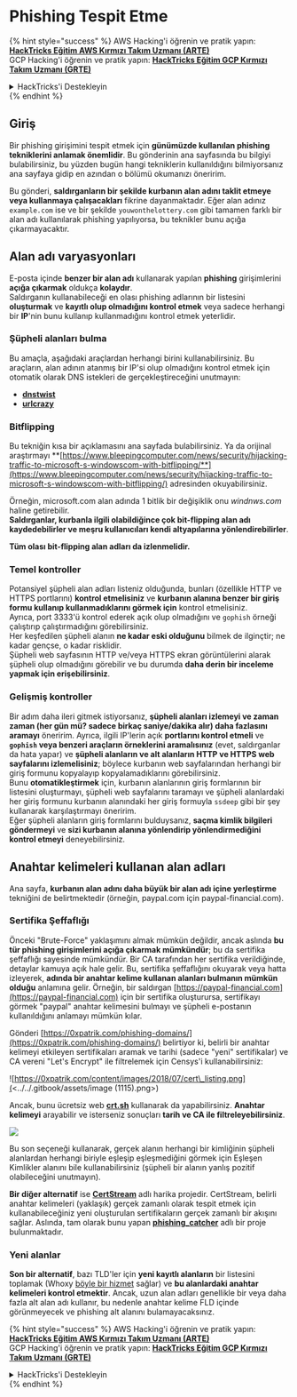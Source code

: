 # Phishing Tespit Etme

{% hint style="success" %}
AWS Hacking'i öğrenin ve pratik yapın:<img src="/.gitbook/assets/arte.png" alt="" data-size="line">[**HackTricks Eğitim AWS Kırmızı Takım Uzmanı (ARTE)**](https://training.hacktricks.xyz/courses/arte)<img src="/.gitbook/assets/arte.png" alt="" data-size="line">\
GCP Hacking'i öğrenin ve pratik yapın: <img src="/.gitbook/assets/grte.png" alt="" data-size="line">[**HackTricks Eğitim GCP Kırmızı Takım Uzmanı (GRTE)**<img src="/.gitbook/assets/grte.png" alt="" data-size="line">](https://training.hacktricks.xyz/courses/grte)

<details>

<summary>HackTricks'i Destekleyin</summary>

* [**abonelik planlarını**](https://github.com/sponsors/carlospolop) kontrol edin!
* **💬 [**Discord grubuna**](https://discord.gg/hRep4RUj7f) veya [**telegram grubuna**](https://t.me/peass) katılın ya da **Twitter**'da **bizi takip edin** 🐦 [**@hacktricks\_live**](https://twitter.com/hacktricks\_live)**.**
* **Hacking ipuçlarını paylaşmak için** [**HackTricks**](https://github.com/carlospolop/hacktricks) ve [**HackTricks Cloud**](https://github.com/carlospolop/hacktricks-cloud) github reposuna PR gönderin.

</details>
{% endhint %}

## Giriş

Bir phishing girişimini tespit etmek için **günümüzde kullanılan phishing tekniklerini anlamak önemlidir**. Bu gönderinin ana sayfasında bu bilgiyi bulabilirsiniz, bu yüzden bugün hangi tekniklerin kullanıldığını bilmiyorsanız ana sayfaya gidip en azından o bölümü okumanızı öneririm.

Bu gönderi, **saldırganların bir şekilde kurbanın alan adını taklit etmeye veya kullanmaya çalışacakları** fikrine dayanmaktadır. Eğer alan adınız `example.com` ise ve bir şekilde `youwonthelottery.com` gibi tamamen farklı bir alan adı kullanılarak phishing yapılıyorsa, bu teknikler bunu açığa çıkarmayacaktır.

## Alan adı varyasyonları

E-posta içinde **benzer bir alan adı** kullanarak yapılan **phishing** girişimlerini **açığa çıkarmak** oldukça **kolaydır**.\
Saldırganın kullanabileceği en olası phishing adlarının bir listesini **oluşturmak** ve **kayıtlı olup olmadığını kontrol etmek** veya sadece herhangi bir **IP**'nin bunu kullanıp kullanmadığını kontrol etmek yeterlidir.

### Şüpheli alanları bulma

Bu amaçla, aşağıdaki araçlardan herhangi birini kullanabilirsiniz. Bu araçların, alan adının atanmış bir IP'si olup olmadığını kontrol etmek için otomatik olarak DNS istekleri de gerçekleştireceğini unutmayın:

* [**dnstwist**](https://github.com/elceef/dnstwist)
* [**urlcrazy**](https://github.com/urbanadventurer/urlcrazy)

### Bitflipping

Bu tekniğin kısa bir açıklamasını ana sayfada bulabilirsiniz. Ya da orijinal araştırmayı **[https://www.bleepingcomputer.com/news/security/hijacking-traffic-to-microsoft-s-windowscom-with-bitflipping/**](https://www.bleepingcomputer.com/news/security/hijacking-traffic-to-microsoft-s-windowscom-with-bitflipping/) adresinden okuyabilirsiniz.

Örneğin, microsoft.com alan adında 1 bitlik bir değişiklik onu _windnws.com_ haline getirebilir.\
**Saldırganlar, kurbanla ilgili olabildiğince çok bit-flipping alan adı kaydedebilirler ve meşru kullanıcıları kendi altyapılarına yönlendirebilirler**.

**Tüm olası bit-flipping alan adları da izlenmelidir.**

### Temel kontroller

Potansiyel şüpheli alan adları listeniz olduğunda, bunları (özellikle HTTP ve HTTPS portlarını) **kontrol etmelisiniz** ve **kurbanın alanına benzer bir giriş formu kullanıp kullanmadıklarını görmek için** kontrol etmelisiniz.\
Ayrıca, port 3333'ü kontrol ederek açık olup olmadığını ve `gophish` örneği çalıştırıp çalıştırmadığını görebilirsiniz.\
Her keşfedilen şüpheli alanın **ne kadar eski olduğunu** bilmek de ilginçtir; ne kadar gençse, o kadar risklidir.\
Şüpheli web sayfasının HTTP ve/veya HTTPS ekran görüntülerini alarak şüpheli olup olmadığını görebilir ve bu durumda **daha derin bir inceleme yapmak için erişebilirsiniz**.

### Gelişmiş kontroller

Bir adım daha ileri gitmek istiyorsanız, **şüpheli alanları izlemeyi ve zaman zaman (her gün mü? sadece birkaç saniye/dakika alır) daha fazlasını aramayı** öneririm. Ayrıca, ilgili IP'lerin açık **portlarını kontrol etmeli** ve **`gophish` veya benzeri araçların örneklerini aramalısınız** (evet, saldırganlar da hata yapar) ve **şüpheli alanların ve alt alanların HTTP ve HTTPS web sayfalarını izlemelisiniz**; böylece kurbanın web sayfalarından herhangi bir giriş formunu kopyalayıp kopyalamadıklarını görebilirsiniz.\
Bunu **otomatikleştirmek** için, kurbanın alanlarının giriş formlarının bir listesini oluşturmayı, şüpheli web sayfalarını taramayı ve şüpheli alanlardaki her giriş formunu kurbanın alanındaki her giriş formuyla `ssdeep` gibi bir şey kullanarak karşılaştırmayı öneririm.\
Eğer şüpheli alanların giriş formlarını bulduysanız, **saçma kimlik bilgileri göndermeyi** ve **sizi kurbanın alanına yönlendirip yönlendirmediğini kontrol etmeyi** deneyebilirsiniz.

## Anahtar kelimeleri kullanan alan adları

Ana sayfa, **kurbanın alan adını daha büyük bir alan adı içine yerleştirme** tekniğini de belirtmektedir (örneğin, paypal.com için paypal-financial.com).

### Sertifika Şeffaflığı

Önceki "Brute-Force" yaklaşımını almak mümkün değildir, ancak aslında **bu tür phishing girişimlerini açığa çıkarmak mümkündür**; bu da sertifika şeffaflığı sayesinde mümkündür. Bir CA tarafından her sertifika verildiğinde, detaylar kamuya açık hale gelir. Bu, sertifika şeffaflığını okuyarak veya hatta izleyerek, **adında bir anahtar kelime kullanan alanları bulmanın mümkün olduğu** anlamına gelir. Örneğin, bir saldırgan [https://paypal-financial.com](https://paypal-financial.com) için bir sertifika oluşturursa, sertifikayı görmek "paypal" anahtar kelimesini bulmayı ve şüpheli e-postanın kullanıldığını anlamayı mümkün kılar.

Gönderi [https://0xpatrik.com/phishing-domains/](https://0xpatrik.com/phishing-domains/) belirtiyor ki, belirli bir anahtar kelimeyi etkileyen sertifikaları aramak ve tarihi (sadece "yeni" sertifikalar) ve CA vereni "Let's Encrypt" ile filtrelemek için Censys'i kullanabilirsiniz:

![https://0xpatrik.com/content/images/2018/07/cert\_listing.png](<../../.gitbook/assets/image (1115).png>)

Ancak, bunu ücretsiz web [**crt.sh**](https://crt.sh) kullanarak da yapabilirsiniz. **Anahtar kelimeyi** arayabilir ve isterseniz sonuçları **tarih ve CA ile filtreleyebilirsiniz**.

![](<../../.gitbook/assets/image (519).png>)

Bu son seçeneği kullanarak, gerçek alanın herhangi bir kimliğinin şüpheli alanlardan herhangi biriyle eşleşip eşleşmediğini görmek için Eşleşen Kimlikler alanını bile kullanabilirsiniz (şüpheli bir alanın yanlış pozitif olabileceğini unutmayın).

**Bir diğer alternatif** ise [**CertStream**](https://medium.com/cali-dog-security/introducing-certstream-3fc13bb98067) adlı harika projedir. CertStream, belirli anahtar kelimeleri (yaklaşık) gerçek zamanlı olarak tespit etmek için kullanabileceğiniz yeni oluşturulan sertifikaların gerçek zamanlı bir akışını sağlar. Aslında, tam olarak bunu yapan [**phishing\_catcher**](https://github.com/x0rz/phishing\_catcher) adlı bir proje bulunmaktadır.

### **Yeni alanlar**

**Son bir alternatif**, bazı TLD'ler için **yeni kayıtlı alanların** bir listesini toplamak (Whoxy [böyle bir hizmet](https://www.whoxy.com/newly-registered-domains/) sağlar) ve **bu alanlardaki anahtar kelimeleri kontrol etmektir**. Ancak, uzun alan adları genellikle bir veya daha fazla alt alan adı kullanır, bu nedenle anahtar kelime FLD içinde görünmeyecek ve phishing alt alanını bulamayacaksınız.

{% hint style="success" %}
AWS Hacking'i öğrenin ve pratik yapın:<img src="/.gitbook/assets/arte.png" alt="" data-size="line">[**HackTricks Eğitim AWS Kırmızı Takım Uzmanı (ARTE)**](https://training.hacktricks.xyz/courses/arte)<img src="/.gitbook/assets/arte.png" alt="" data-size="line">\
GCP Hacking'i öğrenin ve pratik yapın: <img src="/.gitbook/assets/grte.png" alt="" data-size="line">[**HackTricks Eğitim GCP Kırmızı Takım Uzmanı (GRTE)**<img src="/.gitbook/assets/grte.png" alt="" data-size="line">](https://training.hacktricks.xyz/courses/grte)

<details>

<summary>HackTricks'i Destekleyin</summary>

* [**abonelik planlarını**](https://github.com/sponsors/carlospolop) kontrol edin!
* **💬 [**Discord grubuna**](https://discord.gg/hRep4RUj7f) veya [**telegram grubuna**](https://t.me/peass) katılın ya da **Twitter**'da **bizi takip edin** 🐦 [**@hacktricks\_live**](https://twitter.com/hacktricks\_live)**.**
* **Hacking ipuçlarını paylaşmak için** [**HackTricks**](https://github.com/carlospolop/hacktricks) ve [**HackTricks Cloud**](https://github.com/carlospolop/hacktricks-cloud) github reposuna PR gönderin.

</details>
{% endhint %}
